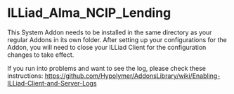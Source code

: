 # ILLiad_Alma_NCIP_Lending

This System Addon needs to be installed in the same directory as your regular Addons in its own folder. After setting up your configurations for the Addon, you will need to close your ILLiad Client for the configuration changes to take effect.

If you run into problems and want to see the log, please check these instructions: https://github.com/Hypolymer/AddonsLibrary/wiki/Enabling-ILLiad-Client-and-Server-Logs
